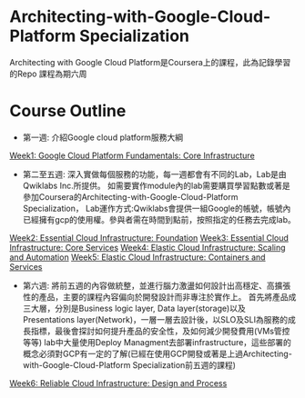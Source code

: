 # Architecting-with-Google-Cloud-Platform Specialization
Architecting with Google Cloud Platform是Coursera上的課程，此為記錄學習的Repo
課程為期六周
# Course Outline
* 第一週: 介紹Google cloud platform服務大綱

[Week1: Google Cloud Platform Fundamentals: Core Infrastructure](https://www.coursera.org/learn/gcp-fundamentals)

* 第二至五週: 深入實做每個服務的功能，每一週都會有不同的Lab，Lab是由Qwiklabs Inc.所提供。
如需要實作module內的lab需要購買學習點數或著是參加Coursera的Architecting-with-Google-Cloud-Platform Specialization，
Lab運作方式:Qwiklabs會提供一組Google的帳號，帳號內已經擁有gcp的使用權。參與者需在時間到點前，按照指定的任務去完成lab。

[Week2: Essential Cloud Infrastructure: Foundation](https://www.coursera.org/learn/gcp-infrastructure-foundation)
[Week3: Essential Cloud Infrastructure: Core Services](https://www.coursera.org/learn/gcp-infrastructure-core-services)
[Week4: Elastic Cloud Infrastructure: Scaling and Automation](https://www.coursera.org/learn/gcp-infrastructure-scaling-automation)
[Week5: Elastic Cloud Infrastructure: Containers and Services](https://www.coursera.org/learn/gcp-infrastructure-containers-services)


* 第六週: 將前五週的內容做統整，並進行腦力激盪如何設計出高穩定、高擴張性的產品，主要的課程內容偏向於開發設計而非專注於實作上。
首先將產品成三大層，分別是Business logic layer, Data layer(storage)以及Presentations layer(Network)，一層一層去設計後，以SLO及SLI為服務的成長指標，最後會探討如何提升產品的安全性，及如何減少開發費用(VMs管控等等)
lab中大量使用Deploy Managment去部署infrastructure，這些部署的概念必須對GCP有一定的了解(已經在使用GCP開發或著是上過Architecting-with-Google-Cloud-Platform Specialization前五週的課程)

[Week6: Reliable Cloud Infrastructure: Design and Process](https://www.coursera.org/learn/cloud-infrastructure-design-process)
